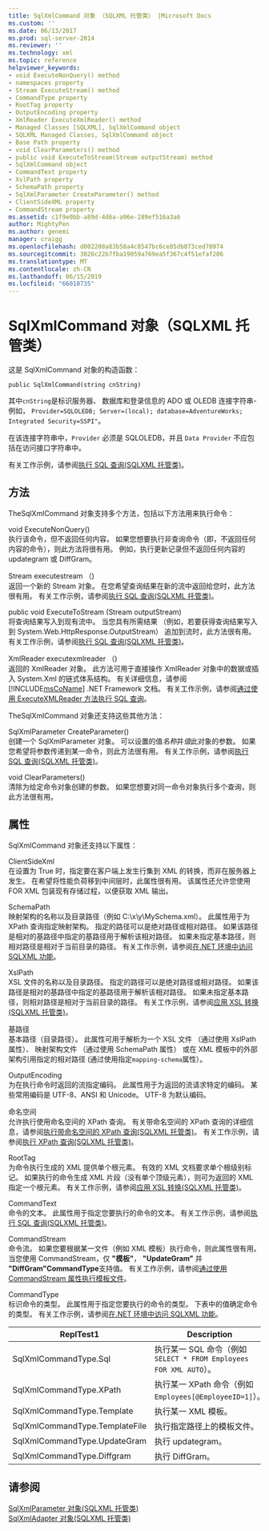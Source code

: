 ```yaml
---
title: SqlXmlCommand 对象 （SQLXML 托管类） |Microsoft Docs
ms.custom: ''
ms.date: 06/13/2017
ms.prod: sql-server-2014
ms.reviewer: ''
ms.technology: xml
ms.topic: reference
helpviewer_keywords:
- void ExecuteNonQuery() method
- namespaces property
- Stream ExecuteStream() method
- CommandType property
- RootTag property
- OutputEncoding property
- XmlReader ExecuteXmlReader() method
- Managed Classes [SQLXML], SqlXmlCommand object
- SQLXML Managed Classes, SqlXmlCommand object
- Base Path property
- void ClearParameters() method
- public void ExecuteToStream(Stream outputStream) method
- SqlXmlCommand object
- CommandText property
- XslPath property
- SchemaPath property
- SqlXmlParameter CreateParameter() method
- ClientSideXML property
- CommandStream property
ms.assetid: c1f9e0bb-a89d-4d6a-a96e-289ef516a3a6
author: MightyPen
ms.author: genemi
manager: craigg
ms.openlocfilehash: d002208a83b58a4c8547bc6ce85db073ced70974
ms.sourcegitcommit: 3026c22b7fba19059a769ea5f367c4f51efaf286
ms.translationtype: MT
ms.contentlocale: zh-CN
ms.lasthandoff: 06/15/2019
ms.locfileid: "66010735"
---
```

# <a name="sqlxmlcommand-object-sqlxml-managed-classes"></a>SqlXmlCommand 对象（SQLXML 托管类）
  这是 SqlXmlCommand 对象的构造函数：  
  
```  
public SqlXmlCommand(string cnString)  
```  
  
 其中`cnString`是标识服务器、 数据库和登录信息的 ADO 或 OLEDB 连接字符串-例如， `Provider=SQLOLEDB; Server=(local); database=AdventureWorks; Integrated Security=SSPI"`。  
  
 在该连接字符串中，`Provider` 必须是 SQLOLEDB，并且 `Data Provider` 不应包括在访问接口字符串中。  
  
 有关工作示例，请参阅[执行 SQL 查询&#40;SQLXML 托管类&#41;](sqlxml-4-0-net-framework-support-managed-classes.md)。  
  
## <a name="methods"></a>方法  
 TheSqlXmlCommand 对象支持多个方法，包括以下方法用来执行命令：  
  
 void ExecuteNonQuery()  
 执行该命令，但不返回任何内容。 如果您想要执行非查询命令（即，不返回任何内容的命令），则此方法将很有用。 例如，执行更新记录但不返回任何内容的 updategram 或 DiffGram。  
  
 Stream executestream （)  
 返回一个新的 Stream 对象。 在您希望查询结果在新的流中返回给您时，此方法很有用。 有关工作示例，请参阅[执行 SQL 查询&#40;SQLXML 托管类&#41;](sqlxml-4-0-net-framework-support-managed-classes.md)。  
  
 public void ExecuteToStream (Stream outputStream)  
 将查询结果写入到现有流中。 当您具有所需结果 （例如，若要获得查询结果写入到 System.Web.HttpResponse.OutputStream） 追加到流时，此方法很有用。 有关工作示例，请参阅[执行 SQL 查询&#40;SQLXML 托管类&#41;](sqlxml-4-0-net-framework-support-managed-classes.md)。  
  
 XmlReader executexmlreader （)  
 返回的 XmlReader 对象。 此方法可用于直接操作 XmlReader 对象中的数据或插入 System.Xml 的链式体系结构。 有关详细信息，请参阅 [!INCLUDE[msCoName](../../../includes/msconame-md.md)] .NET Framework 文档。 有关工作示例，请参阅[通过使用 ExecuteXMLReader 方法执行 SQL 查询](executing-sql-queries-by-using-the-executexmlreader-method.md)。  
  
 TheSqlXmlCommand 对象还支持这些其他方法：  
  
 SqlXmlParameter CreateParameter()  
 创建一个 SqlXmlParameter 对象。 可以设置的值*名称*并*值*此对象的参数。 如果您希望将参数传递到某一命令，则此方法很有用。 有关工作示例，请参阅[执行 SQL 查询&#40;SQLXML 托管类&#41;](sqlxml-4-0-net-framework-support-managed-classes.md)。  
  
 void ClearParameters()  
 清除为给定命令对象创建的参数。 如果您想要对同一命令对象执行多个查询，则此方法很有用。  
  
## <a name="properties"></a>属性  
 SqlXmlCommand 对象还支持以下属性：  
  
 ClientSideXml  
 在设置为 True 时，指定要在客户端上发生行集到 XML 的转换，而非在服务器上发生。 在希望将性能负荷移到中间层时，此属性很有用。 该属性还允许您使用 FOR XML 包装现有存储过程，以便获取 XML 输出。  
  
 SchemaPath  
 映射架构的名称以及目录路径（例如 C:\x\y\MySchema.xml）。 此属性用于为 XPath 查询指定映射架构。 指定的路径可以是绝对路径或相对路径。 如果该路径是相对的基路径中指定的基路径用于解析该相对路径。 如果未指定基本路径，则相对路径是相对于当前目录的路径。 有关工作示例，请参阅[在.NET 环境中访问 SQLXML 功能](accessing-sqlxml-functionality-in-the-net-environment.md)。  
  
 XslPath  
 XSL 文件的名称以及目录路径。 指定的路径可以是绝对路径或相对路径。 如果该路径是相对的基路径中指定的基路径用于解析该相对路径。 如果未指定基本路径，则相对路径是相对于当前目录的路径。 有关工作示例，请参阅[应用 XSL 转换&#40;SQLXML 托管类&#41;](applying-an-xsl-transformation-sqlxml-managed-classes.md)。  
  
 基路径  
 基本路径（目录路径）。 此属性可用于解析为一个 XSL 文件 （通过使用 XslPath 属性）、 映射架构文件 （通过使用 SchemaPath 属性） 或在 XML 模板中的外部架构引用指定的相对路径 (通过使用指定`mapping-schema`属性）。  
  
 OutputEncoding  
 为在执行命令时返回的流指定编码。 此属性用于为返回的流请求特定的编码。 某些常用编码是 UTF-8、ANSI 和 Unicode。 UTF-8 为默认编码。  
  
 命名空间  
 允许执行使用命名空间的 XPath 查询。 有关带命名空间的 XPath 查询的详细信息，请参阅[执行带命名空间的 XPath 查询&#40;SQLXML 托管类&#41;](executing-xpath-queries-with-namespaces-sqlxml-managed-classes.md)。 有关工作示例，请参阅[执行 XPath 查询&#40;SQLXML 托管类&#41;](executing-xpath-queries-sqlxml-managed-classes.md)。  
  
 RootTag  
 为命令执行生成的 XML 提供单个根元素。 有效的 XML 文档要求单个根级别标记。 如果执行的命令生成 XML 片段（没有单个顶级元素），则可为返回的 XML 指定一个根元素。 有关工作示例，请参阅[应用 XSL 转换&#40;SQLXML 托管类&#41;](applying-an-xsl-transformation-sqlxml-managed-classes.md)。  
  
 CommandText  
 命令的文本。 此属性用于指定您要执行的命令的文本。 有关工作示例，请参阅[执行 SQL 查询&#40;SQLXML 托管类&#41;](sqlxml-4-0-net-framework-support-managed-classes.md)。  
  
 CommandStream  
 命令流。 如果您要根据某一文件（例如 XML 模板）执行命令，则此属性很有用。 当您使用 CommandStream，仅 **"模板"**， **"UpdateGram"** 并 **"DiffGram"CommandType**支持值。 有关工作示例，请参阅[通过使用 CommandStream 属性执行模板文件](executing-template-files-by-using-the-commandstream-property.md)。  
  
 CommandType  
 标识命令的类型。 此属性用于指定您要执行的命令的类型。 下表中的值确定命令的类型。 有关工作示例，请参阅[在.NET 环境中访问 SQLXML 功能](accessing-sqlxml-functionality-in-the-net-environment.md)。  
  
|ReplTest1|Description|  
|-----------|-----------------|  
|SqlXmlCommandType.Sql|执行某一 SQL 命令（例如 `SELECT * FROM Employees FOR XML AUTO`）。|  
|SqlXmlCommandType.XPath|执行某一 XPath 命令（例如 `Employees[@EmployeeID=1]`）。|  
|SqlXmlCommandType.Template|执行某一 XML 模板。|  
|SqlXmlCommandType.TemplateFile|执行指定路径上的模板文件。|  
|SqlXmlCommandType.UpdateGram|执行 updategram。|  
|SqlXmlCommandType.Diffgram|执行 DiffGram。|  
  
## <a name="see-also"></a>请参阅  
 [SqlXmlParameter 对象&#40;SQLXML 托管类&#41;](sqlxml-managed-classes-sqlxmlparameter-object.md)   
 [SqlXmlAdapter 对象&#40;SQLXML 托管类&#41;](sqlxml-managed-classes-sqlxmladapter-object.md)  
  
  

